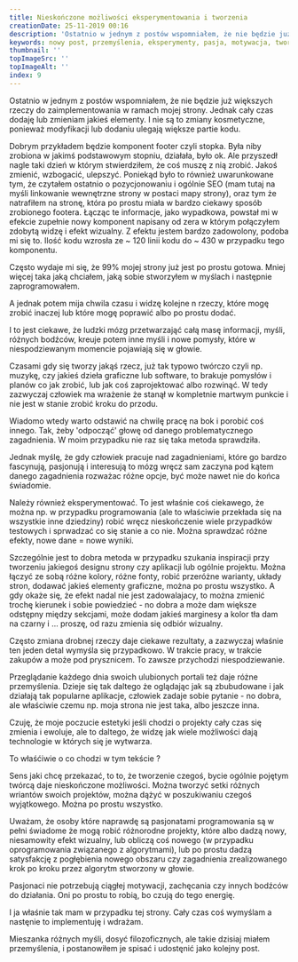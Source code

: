 ```yaml
---
title: Nieskończone możliwości eksperymentowania i tworzenia
creationDate: 25-11-2019 00:16
description: 'Ostatnio w jednym z postów wspomniałem, że nie będzie już większych rzeczy do zaimplementowania w ramach mojej strony. Jednak cały czas dodaję lub zmieniam jakieś elementy. I nie są to zmiany kosmetyczne, ponieważ modyfikacji lub dodaniu ulegają większe partie kodu.'
keywords: nowy post, przemyślenia, eksperymenty, pasja, motywacja, tworzenie, twórca
thumbnail: ''
topImageSrc: ''
topImageAlt: ''
index: 9
---
```


Ostatnio w jednym z postów wspomniałem, że nie będzie już większych
rzeczy do zaimplementowania w ramach mojej strony. Jednak cały czas
dodaję lub zmieniam jakieś elementy. I nie są to zmiany kosmetyczne,
ponieważ modyfikacji lub dodaniu ulegają większe partie kodu.

Dobrym przykładem będzie komponent footer czyli stopka. Była niby zrobiona
w jakimś podstawowym stopniu, działała, było ok. Ale przyszedł nagle taki
dzień w którym stwierdziłem, że coś muszę z nią zrobić. Jakoś zmienić,
wzbogacić, ulepszyć. Poniekąd było to również uwarunkowane tym, że czytałem
ostatnio o pozycjonowaniu i ogólnie SEO (mam tutaj na myśli linkowanie wewnętrzne strony
w postaci mapy strony), oraz tym że natrafiłem na stronę,
która po prostu miała w bardzo ciekawy sposób zrobionego footera. Łącząc
te informacje, jako wypadkowa, powstał mi w efekcie zupełnie nowy komponent
napisany od zera w którym połączyłem zdobytą widzę i efekt wizualny.
Z efektu jestem bardzo zadowolony, podoba mi się to. Ilość kodu wzrosła ze ~ 120
linii kodu do ~ 430 w przypadku tego komponentu.

Często wydaje mi się, że 99% mojej strony już jest po prostu gotowa.
Mniej więcej taka jaką chciałem, jaką sobie stworzyłem w myślach i
następnie zaprogramowałem.

A jednak potem mija chwila czasu i widzę kolejne n rzeczy, które mogę
zrobić inaczej lub które mogę poprawić albo po prostu dodać.

I to jest ciekawe, że ludzki mózg przetwarzająć całą masę informacji, myśli,
różnych bodźców, kreuje potem inne myśli i nowe pomysły, które w niespodziewanym
momencie pojawiają się w głowie.

Czasami gdy się tworzy jakąś rzecz, już tak typowo twórczo czyli np.
muzykę, czy jakieś dzieła graficzne lub software, to brakuje pomysłów i planów
co jak zrobić, lub jak coś zaprojektować albo rozwinąć. W tedy zazwyczaj człowiek 
ma wrażenie że stanął w kompletnie martwym punkcie i nie jest w stanie 
zrobić kroku do przodu.

Wiadomo wtedy warto odstawić na chwilę pracę na bok i porobić coś innego.
Tak, żeby 'odpocząć' głowę od danego problematycznego zagadnienia.
W moim przypadku nie raz się taka metoda sprawdziła.

Jednak myślę, że gdy człowiek pracuje nad zagadnieniami, które go
bardzo fascynują, pasjonują i interesują to mózg wręcz sam zaczyna 
pod kątem danego zagadnienia rozważac różne opcje, być może nawet nie 
do końca świadomie.

Należy również eksperymentować. To jest właśnie coś ciekawego, że można
np. w przypadku programowania (ale to właściwie przekłada się na wszystkie inne dziedziny)
robić wręcz nieskończenie wiele przypadków testowych i sprwadzać co się stanie a co nie.
Można sprawdzać różne efekty, nowe dane = nowe wyniki.

Szczególnie jest to dobra metoda w przypadku szukania inspiracji
przy tworzeniu jakiegoś designu strony czy aplikacji lub ogólnie projektu. 
Można łączyć ze sobą różne kolory, różne fonty, robić przeróżne warianty,
układy stron, dodawać jakieś elementy graficzne, można po prostu wszystko.
A gdy okaże się, że efekt nadal nie jest zadowalajacy, to można zmienić trochę
kierunek i sobie powiedzieć - no dobra a może dam większe odstępny między sekcjami,
może dodam jakieś marginesy a kolor tła dam na czarny i ... proszę, od razu 
zmienia się odbiór wizualny.

Często zmiana drobnej rzeczy daje ciekawe rezultaty, a zazwyczaj
właśnie ten jeden detal wymyśla się przypadkowo. W trakcie pracy, w trakcie zakupów
a może pod prysznicem. To zawsze przychodzi niespodziewanie.

Przeglądanie każdego dnia swoich ulubionych portali też daje różne przemyślenia.
Dzieje się tak daltego że oglądając jak są zbubudowane i jak działają tak popularne aplikacje,
człowiek zadaje sobie pytanie - no dobra, ale właściwie czemu np. moja strona
nie jest taka, albo jeszcze inna.

Czuję, że moje poczucie estetyki jeśli chodzi o projekty cały czas się zmienia i ewoluje,
ale to daltego, że widzę jak wiele możliwości dają technologie w których się je wytwarza.

To właśćiwie o co chodzi w tym tekście ?

Sens jaki chcę przekazać, to to, że tworzenie czegoś, bycie ogólnie pojętym
twórcą daje nieskończone możliwości. Można tworzyć setki różnych
wriantów swoich projektów, można dążyć w poszukiwaniu czegoś wyjątkowego.
Można po prostu wszystko.

Uważam, że osoby które naprawdę są pasjonatami programowania są w pełni
świadome że mogą robić różnorodne projekty, które albo dadzą nowy,
niesamowity efekt wizualny, lub obliczą coś nowego (w przypadku oprogramowania związanego z algorytmami),
lub po prostu dadzą satysfakcję z pogłębienia nowego obszaru czy zagadnienia zrealizowanego
krok po kroku przez algorytm stworzony w głowie.

Pasjonaci nie potrzebują ciągłej motywacji, zachęcania czy innych bodźców do działania.
Oni po prostu to robią, bo czują do tego energię.

I ja właśnie tak mam w przypadku tej strony. Cały czas coś wymyślam a nastęnie to implementuję i wdrażam.

Mieszanka różnych myśli, dosyć filozoficznych, ale takie dzisiaj miałem przemyślenia,
i postanowiłem je spisać i udostęnić jako kolejny post.